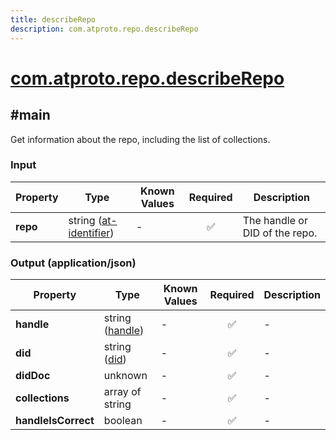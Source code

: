 ```yaml
---
title: describeRepo
description: com.atproto.repo.describeRepo
---
```


# [com.atproto.repo.describeRepo](https://github.com/myConsciousness/atproto.dart/blob/main/lexicons/com/atproto/repo/describeRepo.json)

## #main

Get information about the repo, including the list of collections.

### Input

| Property | Type | Known Values | Required | Description |
| --- | --- | --- | :---: | --- |
| **repo** | string ([at-identifier](https://atproto.com/specs/lexicon#at-identifier)) | - | ✅ | The handle or DID of the repo. |

### Output (application/json)

| Property | Type | Known Values | Required | Description |
| --- | --- | --- | :---: | --- |
| **handle** | string ([handle](https://atproto.com/specs/handle)) | - | ✅ | - |
| **did** | string ([did](https://atproto.com/specs/did)) | - | ✅ | - |
| **didDoc** | unknown | - | ✅ | - |
| **collections** | array of string | - | ✅ | - |
| **handleIsCorrect** | boolean | - | ✅ | - |

